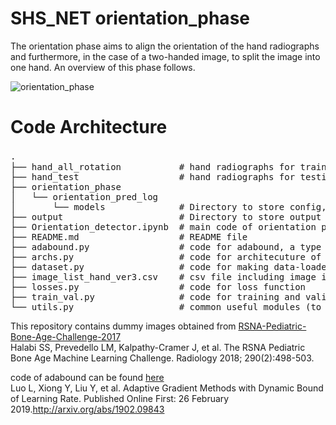 # SHS_NET orientation_phase
The orientation phase aims to align the orientation of the hand radiographs and furthermore, in the case of a two-handed image, to split the image into one hand. An overview of this phase follows.

![orientation_phase](https://user-images.githubusercontent.com/80377824/171569785-73d6740e-beea-4c92-b4e5-82ae4fe24da6.png)

# Code Architecture
<pre>
.　　
├── hand_all_rotation           # hand radiographs for training.   
├── hand_test                   # hand radiographs for testing (align the orientation and/or split)                    
├── orientation_phase       
│   └── orientation_pred_log               
│       └── models              # Directory to store config, log and weight parameter files  
├── output                      # Directory to store output images from the model  
├── Orientation_detector.ipynb  # main code of orientation phase  
├── README.md                   # README file  
├── adabound.py                 # code for adabound, a type of optimizer  
├── archs.py                    # code for architecuture of EfficientNet b0  
├── dataset.py                  # code for making data-loader from images in hand_all_rotation dir and image_list_hand_ver3.csv  
├── image_list_hand_ver3.csv    # csv file including image id and true label  
├── losses.py                   # code for loss function  
├── train_val.py                # code for training and validation  
└── utils.py                    # common useful modules (to make scheduler, optimizer, label maker for training and validation etc.)  
</pre> 

This repository contains dummy images obtained from [RSNA-Pediatric-Bone-Age-Challenge-2017](https://www.rsna.org/education/ai-resources-and-training/ai-image-challenge/RSNA-Pediatric-Bone-Age-Challenge-2017)   
Halabi SS, Prevedello LM, Kalpathy-Cramer J, et al. The RSNA Pediatric Bone Age Machine Learning Challenge. Radiology 2018; 290(2):498-503.

code of adabound can be found [here](https://github.com/Luolc/AdaBound)  
Luo L, Xiong Y, Liu Y, et al. Adaptive Gradient Methods with Dynamic Bound of Learning Rate. Published Online First: 26 February 2019.http://arxiv.org/abs/1902.09843
